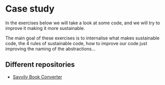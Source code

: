 # Case study

In the exercises below we will take a look at some code, and we will try to improve it making it more sustainable.

The main goal of these exercises is to internalise what makes sustainable code, the 4 rules of sustainable code,
how to improve our code just improving the naming of the abstractions...

## Different repositories

* [Savvily Book Converter](https://github.com/lean-mind/sustainable-coding-training-course/blob/main/code-for-study/savvily-book-converter/README.md)